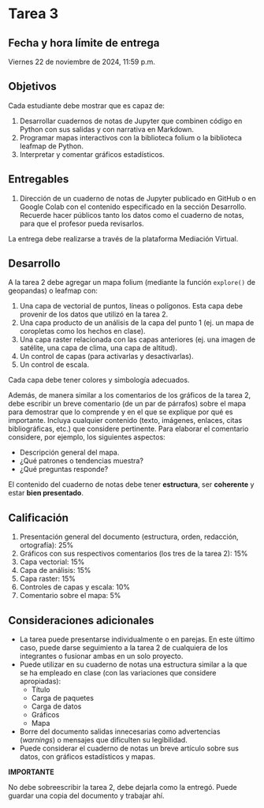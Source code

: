 # Tarea 3

## Fecha y hora límite de entrega

Viernes 22 de noviembre de 2024, 11:59 p.m.

## Objetivos

Cada estudiante debe mostrar que es capaz de:

1.  Desarrollar cuadernos de notas de Jupyter que combinen código en Python con sus salidas y con narrativa en Markdown.
2.  Programar mapas interactivos con la biblioteca folium o la biblioteca leafmap de Python.
3.  Interpretar y comentar gráficos estadísticos.

## Entregables

1.  Dirección de un cuaderno de notas de Jupyter publicado en GitHub o en Google Colab con el contenido especificado en la sección Desarrollo. Recuerde hacer públicos tanto los datos como el cuaderno de notas, para que el profesor pueda revisarlos.

La entrega debe realizarse a través de la plataforma Mediación Virtual.

## Desarrollo

A la tarea 2 debe agregar un mapa folium (mediante la función `explore()` de geopandas) o leafmap con:

1. Una capa de vectorial de puntos, líneas o polígonos. Esta capa debe provenir de los datos que utilizó en la tarea 2.
2. Una capa producto de un análisis de la capa del punto 1 (ej. un mapa de coropletas como los hechos en clase).
3. Una capa raster relacionada con las capas anteriores (ej. una imagen de satélite, una capa de clima, una capa de altitud).
4. Un control de capas (para activarlas y desactivarlas).
5. Un control de escala.

Cada capa debe tener colores y simbología adecuados.

Además, de manera similar a los comentarios de los gráficos de la tarea 2, debe escribir un breve comentario (de un par de párrafos) sobre el mapa para demostrar que lo comprende y en el que se explique por qué es importante. Incluya cualquier contenido (texto, imágenes, enlaces, citas bibliográficas, etc.) que considere pertinente. Para elaborar el comentario considere, por ejemplo, los siguientes aspectos:

- Descripción general del mapa.
- ¿Qué patrones o tendencias muestra?
- ¿Qué preguntas responde?

El contenido del cuaderno de notas debe tener **estructura**, ser **coherente** y estar **bien presentado**.

## Calificación

1. Presentación general del documento (estructura, orden, redacción, ortografía): 25%
2. Gráficos con sus respectivos comentarios (los tres de la tarea 2): 15%
3. Capa vectorial: 15%
4. Capa de análisis: 15%
5. Capa raster: 15%
6. Controles de capas y escala: 10%
7. Comentario sobre el mapa: 5%

## Consideraciones adicionales

- La tarea puede presentarse individualmente o en parejas. En este último caso, puede darse seguimiento a la tarea 2 de cualquiera de los integrantes o fusionar ambas en un solo proyecto.
- Puede utilizar en su cuaderno de notas una estructura similar a la que se ha empleado en clase (con las variaciones que considere apropiadas):
  - Título
  - Carga de paquetes
  - Carga de datos
  - Gráficos
  - Mapa
- Borre del documento salidas innecesarias como advertencias (*warnings*) o mensajes que dificulten su legibilidad. 
- Puede considerar el cuaderno de notas un breve artículo sobre sus datos, con gráficos estadísticos y mapas.

**IMPORTANTE**

No debe sobreescribir la tarea 2, debe dejarla como la entregó. Puede guardar una copia del documento y trabajar ahí.